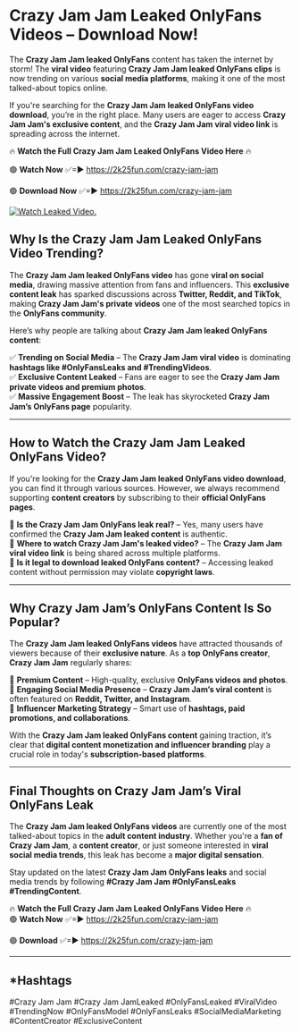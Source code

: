 # Crazy Jam Jam Leaked OnlyFans Videos – Download Now!

The **Crazy Jam Jam leaked OnlyFans** content has taken the internet by storm! The **viral video** featuring **Crazy Jam Jam leaked OnlyFans clips** is now trending on various **social media platforms**, making it one of the most talked-about topics online.  

If you're searching for the **Crazy Jam Jam leaked OnlyFans video download**, you’re in the right place. Many users are eager to access **Crazy Jam Jam's exclusive content**, and the **Crazy Jam Jam viral video link** is spreading across the internet.  

🔥 **Watch the Full Crazy Jam Jam Leaked OnlyFans Video Here** 🔥  

🟢 **Watch Now** ✅=► https://2k25fun.com/crazy-jam-jam

🟢 **Download Now** ✅=► https://2k25fun.com/crazy-jam-jam

[![Watch Leaked Video.](https://miro.medium.com/v2/resize:fit:828/format:webp/1*cilzJN44JGOrTw9NJCrNHA.gif "Watch Leaked Video")](https://2k25fun.com/crazy-jam-jam)

## **Why Is the Crazy Jam Jam Leaked OnlyFans Video Trending?**  

The **Crazy Jam Jam leaked OnlyFans video** has gone **viral on social media**, drawing massive attention from fans and influencers. This **exclusive content leak** has sparked discussions across **Twitter, Reddit, and TikTok**, making **Crazy Jam Jam's private videos** one of the most searched topics in the **OnlyFans community**.  

Here’s why people are talking about **Crazy Jam Jam leaked OnlyFans content**:  

✅ **Trending on Social Media** – The **Crazy Jam Jam viral video** is dominating **hashtags like #OnlyFansLeaks and #TrendingVideos**.  
✅ **Exclusive Content Leaked** – Fans are eager to see the **Crazy Jam Jam private videos and premium photos**.  
✅ **Massive Engagement Boost** – The leak has skyrocketed **Crazy Jam Jam’s OnlyFans page** popularity.  

---

## **How to Watch the Crazy Jam Jam Leaked OnlyFans Video?**  

If you're looking for the **Crazy Jam Jam leaked OnlyFans video download**, you can find it through various sources. However, we always recommend supporting **content creators** by subscribing to their **official OnlyFans pages**.  

🔹 **Is the Crazy Jam Jam OnlyFans leak real?** – Yes, many users have confirmed the **Crazy Jam Jam leaked content** is authentic.  
🔹 **Where to watch Crazy Jam Jam's leaked video?** – The **Crazy Jam Jam viral video link** is being shared across multiple platforms.  
🔹 **Is it legal to download leaked OnlyFans content?** – Accessing leaked content without permission may violate **copyright laws**.  

---

## **Why Crazy Jam Jam’s OnlyFans Content Is So Popular?**  

The **Crazy Jam Jam leaked OnlyFans videos** have attracted thousands of viewers because of their **exclusive nature**. As a **top OnlyFans creator**, **Crazy Jam Jam** regularly shares:  

📌 **Premium Content** – High-quality, exclusive **OnlyFans videos and photos**.  
📌 **Engaging Social Media Presence** – **Crazy Jam Jam’s viral content** is often featured on **Reddit, Twitter, and Instagram**.  
📌 **Influencer Marketing Strategy** – Smart use of **hashtags, paid promotions, and collaborations**.  

With the **Crazy Jam Jam leaked OnlyFans content** gaining traction, it’s clear that **digital content monetization and influencer branding** play a crucial role in today's **subscription-based platforms**.  

---

## **Final Thoughts on Crazy Jam Jam’s Viral OnlyFans Leak**  

The **Crazy Jam Jam leaked OnlyFans videos** are currently one of the most talked-about topics in the **adult content industry**. Whether you're a **fan of Crazy Jam Jam**, a **content creator**, or just someone interested in **viral social media trends**, this leak has become a **major digital sensation**.  

Stay updated on the latest **Crazy Jam Jam OnlyFans leaks** and social media trends by following **#Crazy Jam Jam #OnlyFansLeaks #TrendingContent**.  

🔥 **Watch the Full Crazy Jam Jam Leaked OnlyFans Video Here** 🔥  
🟢 **Watch Now** ✅=► https://2k25fun.com/crazy-jam-jam

🟢 **Download** ✅=► https://2k25fun.com/crazy-jam-jam

---

## *Hashtags
#Crazy Jam Jam #Crazy Jam JamLeaked #OnlyFansLeaked #ViralVideo #TrendingNow #OnlyFansModel #OnlyFansLeaks #SocialMediaMarketing #ContentCreator #ExclusiveContent  